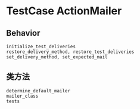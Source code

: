 # TestCase ActionMailer

## Behavior

```
initialize_test_deliveries
restore_delivery_method, restore_test_deliveries
set_delivery_method, set_expected_mail
```

## 类方法

```
determine_default_mailer
mailer_class
tests
```
